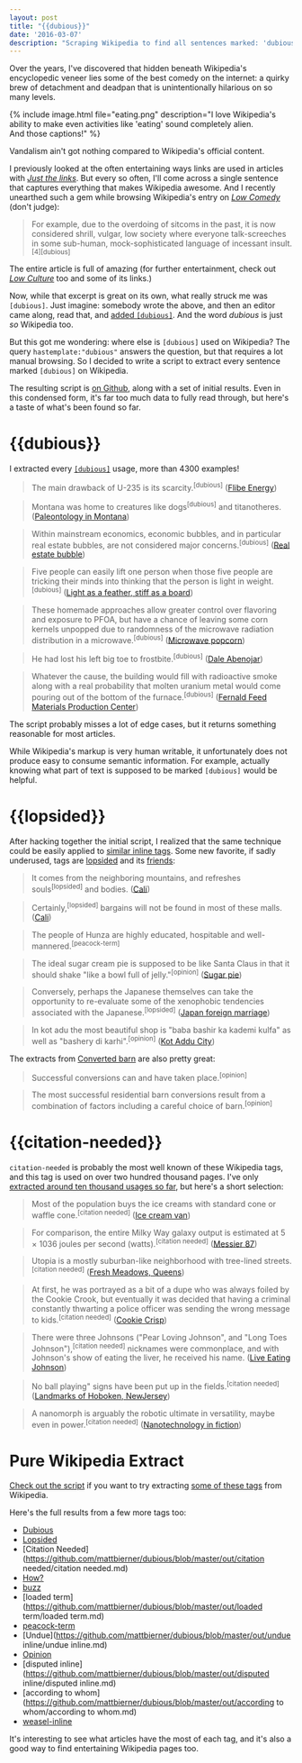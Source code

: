 ```yaml
---
layout: post
title: "{{dubious}}"
date: '2016-03-07'
description: "Scraping Wikipedia to find all sentences marked: 'dubious', 'lopsided', and the infamous 'citation-needed'"
---
```


Over the years, I've discovered that hidden beneath Wikipedia's encyclopedic veneer lies some of the best comedy on the internet: a quirky brew of detachment and deadpan that is unintentionally hilarious on so many levels.

{% include image.html file="eating.png" description="I love Wikipedia's ability to make even activities like 'eating' sound completely alien.<br>And those captions!" %}

Vandalism ain't got nothing compared to Wikipedia's official content.

I previously looked at the often entertaining ways links are used in articles with *[Just the links][just_the_links]*. But every so often, I'll come across a single sentence that captures everything that makes Wikipedia awesome. And I recently unearthed such a gem while browsing Wikipedia's entry on *[Low Comedy][low_comedy]* (don't judge):

> For example, due to the overdoing of sitcoms in the past, it is now considered shrill, vulgar, low society where everyone talk-screeches in some sub-human, mock-sophisticated language of incessant insult.<sup>\[4\]\[dubious\]</sup>

The entire article is full of amazing (for further entertainment, check out *[Low Culture][low_culture]* too and some of its links.)

Now, while that excerpt is great on its own, what really struck me was `[dubious]`. Just imagine: somebody wrote the above, and then an editor came along, read that, and [added `[dubious]`](https://en.wikipedia.org/w/index.php?title=Low_comedy&diff=prev&oldid=602505195). And the word *dubious* is just *so* Wikipedia too. 

But this got me wondering: where else is `[dubious]` used on Wikipedia? The query `hastemplate:"dubious"` answers the question, but that requires a lot manual browsing. So I decided to write a script to extract every sentence marked `[dubious]` on Wikipedia.

The resulting script is [on Github][src], along with a set of initial results. Even in this condensed form, it's far too much data to fully read through, but here's a taste of what's been found so far.

# \{\{dubious\}\}
I extracted every [`[dubious]`](https://github.com/mattbierner/dubious/blob/master/out/dubious/dubious.md) usage, more than 4300 examples!

> The main drawback of U-235 is its scarcity.<sup>\[dubious\]</sup> ([Flibe Energy](https://en.wikipedia.org/wiki/Flibe_Energy))


> Montana was home to creatures like dogs<sup>\[dubious\]</sup> and titanotheres. ([Paleontology in Montana](https://en.wikipedia.org/wiki/Paleontology_in_Montana))


> Within mainstream economics, economic bubbles, and in particular real estate bubbles, are not considered major concerns.<sup>\[dubious\]</sup> ([Real estate bubble](https://en.wikipedia.org/wiki/Real_estate_bubble))


> Five people can easily lift one person when those five people are tricking their minds into thinking that the person is light in weight.<sup>\[dubious\]</sup> ([Light as a feather, stiff as a board](https://en.wikipedia.org/wiki/Light_as_a_feather,_stiff_as_a_board))


> These homemade approaches allow greater control over flavoring and exposure to PFOA, but have a chance of leaving some corn kernels unpopped due to randomness of the microwave radiation distribution in a microwave.<sup>\[dubious\]</sup> ([Microwave popcorn](https://en.wikipedia.org/wiki/Microwave_popcorn))


> He had lost his left big toe to frostbite.<sup>\[dubious\]</sup> ([Dale Abenojar](https://en.wikipedia.org/wiki/Dale_Abenojar))


> Whatever the cause, the building would fill with radioactive smoke along with a real probability that molten uranium metal would come pouring out of the bottom of the furnace.<sup>\[dubious\]</sup> ([Fernald Feed Materials Production Center](https://en.wikipedia.org/wiki/Fernald_Feed_Materials_Production_Center))

The script probably misses a lot of edge cases, but it returns something reasonable for most articles.

While Wikipedia's markup is very human writable, it unfortunately does not produce easy to consume semantic information. For example, actually knowing what part of text is supposed to be marked `[dubious]` would be helpful.

# \{\{lopsided\}\}
After hacking together the initial script, I realized that the same technique could be easily applied to [similar inline tags][inline_cleanup]. Some new favorite, if sadly underused, tags are [lopsided][] and its [friends][opinion]:

> It comes from the neighboring mountains, and refreshes souls<sup>\[lopsided\]</sup> and bodies. ([Cali](https://en.wikipedia.org/wiki/Cali))


> Certainly,<sup>\[lopsided\]</sup> bargains will not be found in most of these malls. ([Cali](https://en.wikipedia.org/wiki/Cali))


> The people of Hunza are highly educated, hospitable and well-mannered.<sup>\[peacock-term\]</sup>


> The ideal sugar cream pie is supposed to be like Santa Claus in that it should shake "like a bowl full of jelly."<sup>\[opinion\]</sup> ([Sugar pie](https://en.wikipedia.org/wiki/Sugar_pie))


> Conversely, perhaps the Japanese themselves can take the opportunity to re-evaluate some of the xenophobic tendencies associated with the Japanese.<sup>\[lopsided\]</sup> ([Japan foreign marriage](https://en.wikipedia.org/wiki/Japan_foreign_marriage))


> In kot adu the most beautiful shop is "baba bashir ka kademi kulfa" as well as "bashery di karhi".<sup>\[opinion\]</sup> ([Kot Addu City](https://en.wikipedia.org/wiki/Kot_Addu_City))

The extracts from [Converted barn](https://en.wikipedia.org/wiki/Converted_barn) are also pretty great:


> Successful conversions can and have taken place.<sup>\[opinion\]</sup>


> The most successful residential barn conversions result from a combination of factors including a careful choice of barn.<sup>\[opinion\]</sup>


# \{\{citation-needed\}\}
`citation-needed` is probably the most well known of these Wikipedia tags, and this tag is used on over two hundred thousand pages. I've only [extracted around ten thousand usages so far][citation-needed], but here's a short selection:


> Most of the population buys the ice creams with standard cone or waffle cone.<sup>\[citation needed\]</sup> ([Ice cream van](https://en.wikipedia.org/wiki/Ice_cream_van))


> For comparison, the entire Milky Way galaxy output is estimated at 5 × 1036 joules per second (watts).<sup>\[citation needed\]</sup> ([Messier 87](https://en.wikipedia.org/wiki/Messier_87))


> Utopia is a mostly suburban-like neighborhood with tree-lined streets.<sup>\[citation needed\]</sup> ([Fresh Meadows, Queens](https://en.wikipedia.org/wiki/Fresh_Meadows,_Queens))


> At first, he was portrayed as a bit of a dupe who was always foiled by the Cookie Crook, but eventually it was decided that having a criminal constantly thwarting a police officer was sending the wrong message to kids.<sup>\[citation needed\]</sup> ([Cookie Crisp](https://en.wikipedia.org/wiki/Cookie_Crisp))


> There were three Johnsons ("Pear Loving Johnson", and "Long Toes Johnson"),<sup>\[citation needed\]</sup> nicknames were commonplace, and with Johnson's show of eating the liver, he received his name. ([Live Eating Johnson](https://en.wikipedia.org/wiki/Liver-Eating_Johnson))


> No ball playing" signs have been put up in the fields.<sup>\[citation needed\]</sup> ([Landmarks of Hoboken, NewJersey](https://en.wikipedia.org/wiki/Landmarks_of_Hoboken,_New_Jersey))


> A nanomorph is arguably the robotic ultimate in versatility, maybe even in power.<sup>\[citation needed\]</sup> ([Nanotechnology in fiction](https://en.wikipedia.org/wiki/Nanotechnology_in_fiction))



# Pure Wikipedia Extract
[Check out the script][src] if you want to try extracting [some of these tags][inline_cleanup] from Wikipedia.

Here's the full results from a few more tags too:

* [Dubious](https://github.com/mattbierner/dubious/blob/master/out/dubious/dubious.md)
* [Lopsided](https://github.com/mattbierner/dubious/blob/master/out/lopsided/lopsided.md)
* [Citation Needed](https://github.com/mattbierner/dubious/blob/master/out/citation needed/citation needed.md)
* [How?](https://github.com/mattbierner/dubious/blob/master/out/how/how.md)
* [buzz](https://github.com/mattbierner/dubious/blob/master/out/buzz/buzz.md)
* [loaded term](https://github.com/mattbierner/dubious/blob/master/out/loaded term/loaded term.md)
* [peacock-term](https://github.com/mattbierner/dubious/blob/master/out/peacock-term/peacock-term.md)
* [Undue](https://github.com/mattbierner/dubious/blob/master/out/undue inline/undue inline.md)
* [Opinion](https://github.com/mattbierner/dubious/blob/master/out/opinion/opinion.md)
* [disputed inline](https://github.com/mattbierner/dubious/blob/master/out/disputed inline/disputed inline.md)
* [according to whom](https://github.com/mattbierner/dubious/blob/master/out/according to whom/according to whom.md)
* [weasel-inline](https://github.com/mattbierner/dubious/blob/master/out/weasel-inline/weasel-inline.md)

It's interesting to see what articles have the most of each tag, and it's also a good way to find entertaining Wikipedia pages too.



[just_the_links]: /just-the-links

[low_comedy]: https://en.wikipedia.org/wiki/Low_comedy
[low_culture]: https://en.wikipedia.org/wiki/Low_culture#Mass_media

[citation-needed]: https://raw.githubusercontent.com/mattbierner/dubious/master/out/citation%20needed/citation%20needed.md
[opinion]: https://github.com/mattbierner/dubious/blob/master/out/opinion/opinion.md
[lopsided]: https://github.com/mattbierner/dubious/blob/master/out/lopsided/lopsided.md


[src]: https://github.com/mattbierner/dubious

[inline_cleanup]: https://en.wikipedia.org/wiki/Category:Inline_cleanup_templates